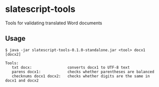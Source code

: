 # slatescript-tools

Tools for validating translated Word documents

## Usage

    $ java -jar slatescript-tools-0.1.0-standalone.jar <tool> docx1 [docx2]
    
    Tools:
       txt docx:                converts docx1 to UTF-8 text
       parens docx1:            checks whether parentheses are balanced
       checknums docx1 docx2:   checks whether digits are the same in docx1 and docx2
